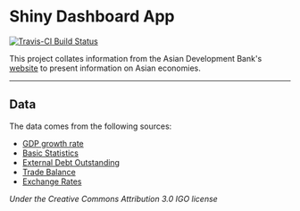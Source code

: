 # Shiny Dashboard App

[![Travis-CI Build Status](https://travis-ci.org/avisionh/Shiny-Dashboard-App.svg?branch=master)](https://travis-ci.org/avisionh/Shiny-Dashboard-App)

This project collates information from the Asian Development Bank's [website](https://data.adb.org/search/field_topic/economics-131/type/dataset?sort_by=changed&q=search/field_topic/economics-131/type/dataset&page=0%2C0) to present information on Asian economies.

***

## Data
The data comes from the following sources: 
- [GDP growth rate](https://data.adb.org/dataset/gdp-growth-asia-and-pacific-asian-development-outlook-ado) 
- [Basic Statistics](https://data.adb.org/dataset/basic-statistics-asia-and-pacific)
- [External Debt Outstanding](https://data.adb.org/dataset/external-debt-outstanding-asia-and-pacific-asian-development-outlook)
- [Trade Balance](https://data.adb.org/dataset/trade-balance-asia-and-pacific-asian-development-outlook)
- [Exchange Rates](https://data.adb.org/dataset/exchange-rates-us-dollar-asia-and-pacific-asian-development-outlook)

*Under the *Creative Commons Attribution 3.0 IGO* license*